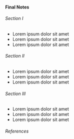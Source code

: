 #### Final Notes

###### Section I

* Lorem ipsum dolor sit amet
* Lorem ipsum dolor sit amet
* Lorem ipsum dolor sit amet

###### Section II

* Lorem ipsum dolor sit amet
* Lorem ipsum dolor sit amet
* Lorem ipsum dolor sit amet

###### Section III

* Lorem ipsum dolor sit amet
* Lorem ipsum dolor sit amet
* Lorem ipsum dolor sit amet


###### References